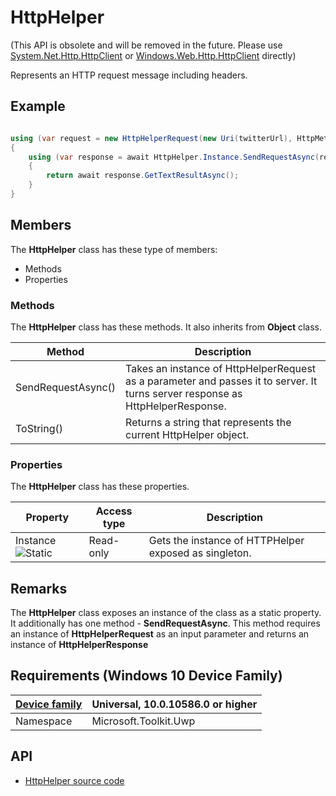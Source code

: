 # HttpHelper

(This API is obsolete and will be removed in the future. Please use [System.Net.Http.HttpClient](https://msdn.microsoft.com/en-us/library/system.net.http.httpclient(v=vs.110).aspx) 
or [Windows.Web.Http.HttpClient](https://docs.microsoft.com/en-us/uwp/api/Windows.Web.Http.HttpClient) directly)

Represents an HTTP request message including headers. 

## Example

```csharp

using (var request = new HttpHelperRequest(new Uri(twitterUrl), HttpMethod.Post))
{
    using (var response = await HttpHelper.Instance.SendRequestAsync(request))
    {
        return await response.GetTextResultAsync();
    }
}

```

## Members

The **HttpHelper** class has these type of members:

* Methods
* Properties

### Methods

The **HttpHelper** class has these methods. It also inherits from **Object** class.

| Method | Description |
| ------ | ----------- |
| SendRequestAsync() | Takes an instance of HttpHelperRequest as a parameter and passes it to server. It turns server response as HttpHelperResponse. |
| ToString() | Returns a string that represents the current HttpHelper object. |

### Properties

The **HttpHelper** class has these properties.

| Property | Access type | Description |
| -------- | ----------- | ----------- |
| Instance ![Static](https://i-msdn.sec.s-msft.com/dynimg/IC64394.jpeg) | Read-only | Gets the instance of HTTPHelper exposed as singleton. |

## Remarks

The **HttpHelper** class exposes an instance of the class as a static property.
It additionally has one method - **SendRequestAsync**. This method requires an instance of **HttpHelperRequest** as an input parameter and returns an instance of **HttpHelperResponse**

## Requirements (Windows 10 Device Family)

| [Device family](http://go.microsoft.com/fwlink/p/?LinkID=526370) | Universal, 10.0.10586.0 or higher |
| --- | --- |
| Namespace | Microsoft.Toolkit.Uwp |

## API

* [HttpHelper source code](https://github.com/Microsoft/UWPCommunityToolkit/blob/master/Microsoft.Toolkit.Uwp/Helpers/HttpHelper/HttpHelper.cs)
